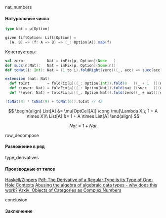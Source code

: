 
<anchor>nat_numbers</anchor>

#### Натуральные числа

```scala
type Nat = μ[Option]

given liftOption: Lift[Option] =
  [A, B] => (f: A => B) => (_: Option[A]).map(f)
```
Конструкторы:
```scala
val zero:          Nat = inFix[μ, Option](None   )
def succ(n:Nat):   Nat = inFix[μ, Option](Some(n))
def toNat(i: Int): Nat = (1 to i).foldRight(zero)((_, acc) => succ(acc))
```

```scala
extension (nat: Nat)
  def toInt        = foldFix[μ]((_: Option[Int]).fold(0   )(_ + 1  ))(nat)
  def +(over: Nat) = foldFix[μ]((_: Option[Nat]).fold(nat )(succ   ))(over)
  def *(over: Nat) = foldFix[μ]((_: Option[Nat]).fold(zero)(_ + nat))(over)

(toNat(4) * toNat(9) + toNat(6)).toInt // 42
```


$$
\begin{align}
List[A] &= \mu[OptCell[A]] \cong \mu[\Lambda X.\; 1 + A \times X]\\
List[A] &= 1 + A \times List[A]
\end{align}
$$


$$Nat = 1 + Nat$$




<anchor>row_decompose</anchor>

#### Разложение в ряд


<anchor>type_derivatives</anchor>

#### Производные от типов

[Haskell/Zippers](https://en.m.wikibooks.org/wiki/Haskell/Zippers#Mechanical_Differentiation)
[Pdf: The Derivative of a Regular Type is its Type of One-Hole Contexts](http://strictlypositive.org/diff.pdf)
[Abusing the algebra of algebraic data types - why does this work?](https://stackoverflow.com/questions/9190352/abusing-the-algebra-of-algebraic-data-types-why-does-this-work)
[Arxiv: Objects of Categories as Complex Numbers](https://arxiv.org/abs/math/0212377v1)


<anchor>conclusion</anchor>

#### Заключение

